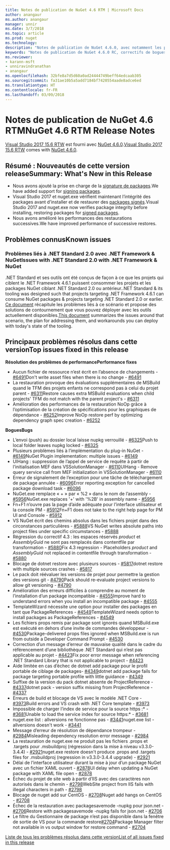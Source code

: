 ```yaml
---
title: Notes de publication de NuGet 4.6 RTM | Microsoft Docs
author: anangaur
ms.author: anangaur
manager: unnir
ms.date: 3/7/2018
ms.topic: article
ms.prod: nuget
ms.technology: 
description: "Notes de publication de NuGet 4.6.0, avec notamment les problèmes connus, les correctifs de bogues, les fonctionnalités ajoutées et les DCR."
keywords: "Notes de publication de NuGet 4.6.0 RC, correctifs de bogues, problèmes connus, fonctionnalités ajoutées, DCR"
ms.reviewer:
- karann-msft
- unniravindranathan
- anangaur
ms.openlocfilehash: 32bfe8a7d5d60a0ad24444749beff64edcaab305
ms.sourcegitcommit: fa31ae10b5a5add7184bf7420554aade8adce6ed
ms.translationtype: HT
ms.contentlocale: fr-FR
ms.lasthandoff: 03/09/2018
---
```

# <a name="nuget-46-rtm-release-notes"></a><span data-ttu-id="89c4e-104">Notes de publication de NuGet 4.6 RTM</span><span class="sxs-lookup"><span data-stu-id="89c4e-104">NuGet 4.6 RTM Release Notes</span></span>

<span data-ttu-id="89c4e-105">[Visual Studio 2017 15.6 RTW](https://www.visualstudio.com/news/releasenotes/vs2017-relnotes) est fourni avec [NuGet 4.6.0](https://dist.nuget.org/win-x86-commandline/v4.6.0/nuget.exe).</span><span class="sxs-lookup"><span data-stu-id="89c4e-105">[Visual Studio 2017 15.6 RTW](https://www.visualstudio.com/news/releasenotes/vs2017-relnotes) comes with [NuGet 4.6.0](https://dist.nuget.org/win-x86-commandline/v4.6.0/nuget.exe).</span></span>

## <a name="summary-whats-new-in-this-release"></a><span data-ttu-id="89c4e-106">Résumé : Nouveautés de cette version release</span><span class="sxs-lookup"><span data-stu-id="89c4e-106">Summary: What's New in this Release</span></span>
* <span data-ttu-id="89c4e-107">Nous avons ajouté la prise en charge de la [signature de packages](https://docs.microsoft.com/en-us/nuget/create-packages/sign-a-package).</span><span class="sxs-lookup"><span data-stu-id="89c4e-107">We have added support for [signing packages](https://docs.microsoft.com/en-us/nuget/create-packages/sign-a-package).</span></span>  
* <span data-ttu-id="89c4e-108">Visual Studio 2017 et nuget.exe vérifient maintenant l’intégrité des packages avant d’installer et de restaurer des [packages signés](https://docs.microsoft.com/en-us/nuget/reference/signed-packages-reference).</span><span class="sxs-lookup"><span data-stu-id="89c4e-108">Visual Studio 2017 and nuget.exe now verifies package integrity before installing, restoring packages for [signed packages](https://docs.microsoft.com/en-us/nuget/reference/signed-packages-reference).</span></span>
* <span data-ttu-id="89c4e-109">Nous avons amélioré les performances des restaurations successives.</span><span class="sxs-lookup"><span data-stu-id="89c4e-109">We have improved performance of successive restores.</span></span>

## <a name="known-issues"></a><span data-ttu-id="89c4e-110">Problèmes connus</span><span class="sxs-lookup"><span data-stu-id="89c4e-110">Known issues</span></span>
### <a name="issues-with-net-standard-20-with-net-framework--nuget"></a><span data-ttu-id="89c4e-111">Problèmes liés à .NET Standard 2.0 avec .NET Framework & NuGet</span><span class="sxs-lookup"><span data-stu-id="89c4e-111">Issues with .NET Standard 2.0 with .NET Framework & NuGet</span></span> 

<span data-ttu-id="89c4e-112">.NET Standard et ses outils ont été conçus de façon à ce que les projets qui ciblent le .NET Framework 4.6.1 puissent consommer les projets et les packages NuGet ciblant .NET Standard 2.0 ou antérieur.</span><span class="sxs-lookup"><span data-stu-id="89c4e-112">.NET Standard & its tooling was designed such that projects targeting .NET Framework 4.6.1 can consume NuGet packages & projects targeting .NET Standard 2.0 or earlier.</span></span> <span data-ttu-id="89c4e-113">[Ce document](https://github.com/dotnet/standard/issues/481) récapitule les problèmes liés à ce scénario et propose des solutions de contournement que vous pouvez déployer avec les outils actuellement disponibles.</span><span class="sxs-lookup"><span data-stu-id="89c4e-113">[This document](https://github.com/dotnet/standard/issues/481) summarizes the issues around that scenario, the plan for addressing them, and workarounds you can deploy with today's state of the tooling.</span></span>

## <a name="top-issues-fixed-in-this-release"></a><span data-ttu-id="89c4e-114">Principaux problèmes résolus dans cette version</span><span class="sxs-lookup"><span data-stu-id="89c4e-114">Top issues fixed in this release</span></span>

<span data-ttu-id="89c4e-115">**Résolution des problèmes de performance**</span><span class="sxs-lookup"><span data-stu-id="89c4e-115">**Performance fixes**</span></span>
* <span data-ttu-id="89c4e-116">Aucun fichier de ressource n’est écrit en l’absence de changements - [#6491](https://github.com/NuGet/Home/issues/6491)</span><span class="sxs-lookup"><span data-stu-id="89c4e-116">Don't write asset files when there is no change - [#6491](https://github.com/NuGet/Home/issues/6491)</span></span>
* <span data-ttu-id="89c4e-117">La restauration provoque des évaluations supplémentaires de MSBuild quand le TFM des projets enfants ne correspond pas à celui du projet parent - [#6311](https://github.com/NuGet/Home/issues/6311)</span><span class="sxs-lookup"><span data-stu-id="89c4e-117">Restore causes extra MSBuild evaluations when child projects' TFM do not match with the parent project's - [#6311](https://github.com/NuGet/Home/issues/6311)</span></span>
* <span data-ttu-id="89c4e-118">Amélioration des performances de la restauration NoOp grâce à l’optimisation de la création de spécifications pour les graphiques de dépendance - [#6252](https://github.com/NuGet/Home/issues/6252)</span><span class="sxs-lookup"><span data-stu-id="89c4e-118">Improve NoOp restore perf by optimizing dependency graph spec creation - [#6252](https://github.com/NuGet/Home/issues/6252)</span></span>

<span data-ttu-id="89c4e-119">**Bogues**</span><span class="sxs-lookup"><span data-stu-id="89c4e-119">**Bugs**</span></span>
* <span data-ttu-id="89c4e-120">L’envoi (push) au dossier local laisse nupkg verrouillé - [#6325](https://github.com/NuGet/Home/issues/6325)</span><span class="sxs-lookup"><span data-stu-id="89c4e-120">Push to local folder leaves nupkg locked - [#6325](https://github.com/NuGet/Home/issues/6325)</span></span>
* <span data-ttu-id="89c4e-121">Plusieurs problèmes liés à l’implémentation du plug-in NuGet - [#6149](https://github.com/NuGet/Home/issues/6149)</span><span class="sxs-lookup"><span data-stu-id="89c4e-121">NuGet Plugin implementation:  multiple issues - [#6149](https://github.com/NuGet/Home/issues/6149)</span></span>
* <span data-ttu-id="89c4e-122">UIHang : suppression de l’appel de service de requête à partir de l’initialisation MEF dans VSSolutionManager - [#6110](https://github.com/NuGet/Home/issues/6110)</span><span class="sxs-lookup"><span data-stu-id="89c4e-122">UIHang - Remove query service call from MEF initialization in VSSolutionManager - [#6110](https://github.com/NuGet/Home/issues/6110)</span></span>
* <span data-ttu-id="89c4e-123">Erreur de signalement de l’exception pour une tâche de téléchargement de package annulée - [#6096](https://github.com/NuGet/Home/issues/6096)</span><span class="sxs-lookup"><span data-stu-id="89c4e-123">Error reporting exception for cancelled package download task - [#6096](https://github.com/NuGet/Home/issues/6096)</span></span>
* <span data-ttu-id="89c4e-124">NuGet.exe remplace « + » par « %2 » dans le nom de l’assembly - [#5956](https://github.com/NuGet/Home/issues/5956)</span><span class="sxs-lookup"><span data-stu-id="89c4e-124">NuGet.exe replaces '+' with '%2B' in assembly name - [#5956](https://github.com/NuGet/Home/issues/5956)</span></span>
* <span data-ttu-id="89c4e-125">Fn+F1 n’ouvre pas la page d’aide adéquate pour l’interface utilisateur et la console PM - [#5912](https://github.com/NuGet/Home/issues/5912)</span><span class="sxs-lookup"><span data-stu-id="89c4e-125">Fn+F1 does not take to the right help page for PM UI and Console - [#5912](https://github.com/NuGet/Home/issues/5912)</span></span>
* <span data-ttu-id="89c4e-126">VS NuGet écrit des chemins absolus dans les fichiers projet dans des circonstances particulières - [#5888](https://github.com/NuGet/Home/issues/5888)</span><span class="sxs-lookup"><span data-stu-id="89c4e-126">VS NuGet writes absolute paths into project files under specific circumstances - [#5888](https://github.com/NuGet/Home/issues/5888)</span></span>
* <span data-ttu-id="89c4e-127">Régression du correctif 4.3 : les espaces réservés $product$ et $AssemblyGuid$ ne sont pas remplacés dans contentfile par transformation - [#5880](https://github.com/NuGet/Home/issues/5880)</span><span class="sxs-lookup"><span data-stu-id="89c4e-127">Fix 4.3 regression - Placeholders $product$ and $AssemblyGuid$ not replaced in contentfile through transformation - [#5880](https://github.com/NuGet/Home/issues/5880)</span></span>
* <span data-ttu-id="89c4e-128">Blocage de dotnet restore avec plusieurs sources - [#5817](https://github.com/NuGet/Home/issues/5817)</span><span class="sxs-lookup"><span data-stu-id="89c4e-128">dotnet restore with multiple sources crashes - [#5817](https://github.com/NuGet/Home/issues/5817)</span></span>
* <span data-ttu-id="89c4e-129">Le pack doit réévaluer les versions de projet pour permettre la gestion des versions git - [#4790](https://github.com/NuGet/Home/issues/4790)</span><span class="sxs-lookup"><span data-stu-id="89c4e-129">Pack should re-evaluate project versions to allow git versioning - [#4790](https://github.com/NuGet/Home/issues/4790)</span></span>
* <span data-ttu-id="89c4e-130">Amélioration des erreurs difficiles à comprendre au moment de l’installation d’un package incompatible - [#4555](https://github.com/NuGet/Home/issues/4555)</span><span class="sxs-lookup"><span data-stu-id="89c4e-130">Improve hard to understand errors when you install an incompatible package - [#4555](https://github.com/NuGet/Home/issues/4555)</span></span>
* <span data-ttu-id="89c4e-131">TemplateWizard nécessite une option pour installer des packages en tant que PackageReferences - [#4549](https://github.com/NuGet/Home/issues/4549)</span><span class="sxs-lookup"><span data-stu-id="89c4e-131">TemplateWizard needs option to install packages as PackageReferences - [#4549](https://github.com/NuGet/Home/issues/4549)</span></span>
* <span data-ttu-id="89c4e-132">Les fichiers props remis par package sont ignorés quand MSBuild.exe est exécuté en dehors d’une invite de commandes développeur - [#4530](https://github.com/NuGet/Home/issues/4530)</span><span class="sxs-lookup"><span data-stu-id="89c4e-132">Package-delivered props files ignored when MSBuild.exe is run from outside a Developer Command Prompt - [#4530](https://github.com/NuGet/Home/issues/4530)</span></span>
* <span data-ttu-id="89c4e-133">Correction d’un message d’erreur de mauvaise qualité dans le cadre du référencement d’une bibliothèque .NET Standard qui n’est pas applicable au projet - [#4423](https://github.com/NuGet/Home/issues/4423)</span><span class="sxs-lookup"><span data-stu-id="89c4e-133">Fix poor error message when referencing .NET Standard Library that is not applicable to project - [#4423](https://github.com/NuGet/Home/issues/4423)</span></span>
* <span data-ttu-id="89c4e-134">Aide limitée en cas d’échec de dotnet add package pour le profil portable de ciblage de packages- [#4349](https://github.com/NuGet/Home/issues/4349)</span><span class="sxs-lookup"><span data-stu-id="89c4e-134">dotnet add package fails for package targeting portable profile with little guidance - [#4349](https://github.com/NuGet/Home/issues/4349)</span></span>
* <span data-ttu-id="89c4e-135">Suffixe de la version du pack dotnet absente de ProjectReference - [#4337](https://github.com/NuGet/Home/issues/4337)</span><span class="sxs-lookup"><span data-stu-id="89c4e-135">dotnet pack - version suffix missing from ProjectReference - [#4337](https://github.com/NuGet/Home/issues/4337)</span></span>
* <span data-ttu-id="89c4e-136">Erreurs de build et blocage de VS avec le modèle .NET Core - [#3973](https://github.com/NuGet/Home/issues/3973)</span><span class="sxs-lookup"><span data-stu-id="89c4e-136">Build errors and VS crash with .NET Core template - [#3973](https://github.com/NuGet/Home/issues/3973)</span></span>
* <span data-ttu-id="89c4e-137">Impossible de charger l’index de service pour la source https :\* - [#3681](https://github.com/NuGet/Home/issues/3681)</span><span class="sxs-lookup"><span data-stu-id="89c4e-137">Unable to load the service index for source https:\* - [#3681](https://github.com/NuGet/Home/issues/3681)</span></span>
* <span data-ttu-id="89c4e-138">nuget.exe list : allversions ne fonctionne pas - [#3441](https://github.com/NuGet/Home/issues/3441)</span><span class="sxs-lookup"><span data-stu-id="89c4e-138">nuget.exe list -allversions doesn't work - [#3441](https://github.com/NuGet/Home/issues/3441)</span></span>
* <span data-ttu-id="89c4e-139">Message d’erreur de résolution de dépendance trompeur - [#2984](https://github.com/NuGet/Home/issues/2984)</span><span class="sxs-lookup"><span data-stu-id="89c4e-139">Misleading dependency resolution error message - [#2984](https://github.com/NuGet/Home/issues/2984)</span></span>
* <span data-ttu-id="89c4e-140">La restauration de nuget.exe ne produit pas les fichiers .props et .targets pour .msbuildproj (régression dans la mise à niveau v3.3.0-3.4.4) - [#2921](https://github.com/NuGet/Home/issues/2921)</span><span class="sxs-lookup"><span data-stu-id="89c4e-140">nuget.exe restore doesn't produce .props and .targets files for .msbuildproj (regression in v3.3.0-3.4.4 upgrade) - [#2921](https://github.com/NuGet/Home/issues/2921)</span></span>
* <span data-ttu-id="89c4e-141">Délai de l’interface utilisateur durant la mise à jour d’un package NuGet avec un fichier XAML ouvert - [#2878](https://github.com/NuGet/Home/issues/2878)</span><span class="sxs-lookup"><span data-stu-id="89c4e-141">UI delay when updating a NuGet package with XAML file open - [#2878](https://github.com/NuGet/Home/issues/2878)</span></span>
* <span data-ttu-id="89c4e-142">Échec du projet de site web à partir d’IIS avec des caractères non autorisés dans le chemin - [#2798](https://github.com/NuGet/Home/issues/2798)</span><span class="sxs-lookup"><span data-stu-id="89c4e-142">WebSite project from IIS fails with illegal characters in path - [#2798](https://github.com/NuGet/Home/issues/2798)</span></span>
* <span data-ttu-id="89c4e-143">Blocage de nuget add sur CentOS - [#2708](https://github.com/NuGet/Home/issues/2708)</span><span class="sxs-lookup"><span data-stu-id="89c4e-143">Nuget add hangs on CentOS - [#2708](https://github.com/NuGet/Home/issues/2708)</span></span>
* <span data-ttu-id="89c4e-144">Échec de la restauration avec packagesavemode -nupkg pour json.net - [#2706](https://github.com/NuGet/Home/issues/2706)</span><span class="sxs-lookup"><span data-stu-id="89c4e-144">Restore with packagesavemode -nupkg fails for json.net - [#2706](https://github.com/NuGet/Home/issues/2706)</span></span>
* <span data-ttu-id="89c4e-145">Le filtre du Gestionnaire de package n’est pas disponible dans la fenêtre de sortie de VS pour la commande restore[#2704](https://github.com/NuGet/Home/issues/2704)</span><span class="sxs-lookup"><span data-stu-id="89c4e-145">Package Manager filter not available in vs output window for restore command - [#2704](https://github.com/NuGet/Home/issues/2704)</span></span>


[<span data-ttu-id="89c4e-146">Liste de tous les problèmes résolus dans cette version</span><span class="sxs-lookup"><span data-stu-id="89c4e-146">List of all issues fixed in this release</span></span>](https://github.com/NuGet/Home/issues?q=is%3Aissue+is%3Aclosed+milestone%3A%224.6")
